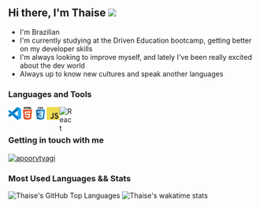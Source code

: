 ## Hi there, I'm Thaise <img src="https://github.com/TheDudeThatCode/TheDudeThatCode/blob/master/Assets/Hi.gif" width="5px">

- I'm Brazilian 
- I'm currently studying at the Driven Education bootcamp, getting better on my developer skills
- I'm always looking to improve myself, and lately I've been really excited about the dev world
- Always up to know new cultures and speak another languages


### Languages and Tools

<img align="left" alt="Visual Studio Code" width="26px" src="https://raw.githubusercontent.com/github/explore/80688e429a7d4ef2fca1e82350fe8e3517d3494d/topics/visual-studio-code/visual-studio-code.png" />
<img align="left" alt="HTML5" width="26px" src="https://raw.githubusercontent.com/github/explore/80688e429a7d4ef2fca1e82350fe8e3517d3494d/topics/html/html.png" />
<img align="left" alt="CSS3" width="26px" src="https://raw.githubusercontent.com/github/explore/80688e429a7d4ef2fca1e82350fe8e3517d3494d/topics/css/css.png" />
<img align="left" alt="JavaScript" width="26px" src="https://raw.githubusercontent.com/github/explore/80688e429a7d4ef2fca1e82350fe8e3517d3494d/topics/javascript/javascript.png" />
<img align="left" alt="React" width="26px"
src="https://cdn.jsdelivr.net/gh/devicons/devicon/icons/react/react-original-wordmark.svg" />
          
<br />
<br />

### Getting in touch with me

<a href="https://www.linkedin.com/in/thaise-silva-alves/" target="blank"><img align="center" src="https://cdn.jsdelivr.net/npm/simple-icons@3.0.1/icons/linkedin.svg" alt="apoorvtyagi" height="30" width="30" /></a>&nbsp;
<!-- [<a href="http://discord.com/users/plmddsthaise#0654" target="blank"><img align="center" src="https://cdn.jsdelivr.net/npm/simple-icons@3.0.1/icons/discord.svg" alt="apoorv#4040" height="40" width="30" /></a>&nbsp;](url) < -->



### Most Used Languages && Stats 

![Thaise's GitHub Top Languages](https://github-readme-stats.vercel.app/api/top-langs/?username=thaisealves&theme=monokai)
![Thaise's wakatime stats](https://github-readme-stats.vercel.app/api/wakatime?username=thaisealves&theme=monokai&langs_count=5)


